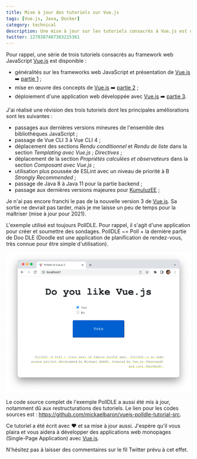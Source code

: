 ```yaml
---
title: Mise à jour des tutoriels sur Vue.js
tags: [Vue.js, Java, Docker]
category: technical
description: Une mise à jour sur les tutoriels consacrés à Vue.js est disponible, venez découvrir les nouveautés que j'ai apportées pour cette révision 2020.
twitter: 1278387487363215361
---
```

Pour rappel, une série de trois tutoriels consacrés au framework web JavaScript [Vue.js](https://vuejs.org/) est disponible :

* généralités sur les frameworks web JavaScript et présentation de [Vue.js](https://vuejs.org/) ➡️ [partie 1](/web/vuejs-generalites-part1) ;
* mise en œuvre des concepts de [Vue.js](https://vuejs.org/) ➡️ [partie 2](/web/vuejs-miseenoeuvre-part2) ;
* déploiement d'une application web développée avec [Vue.js](https://vuejs.org/) ➡️ [partie 3](/web/vuejs-deploiement-part3).

J'ai réalisé une révision des trois tutoriels dont les principales améliorations sont les suivantes :

* passages aux dernières versions mineures de l'ensemble des bibliothèques JavaScript ;
* passage de Vue CLI 3 à Vue CLI 4 ;
* déplacement des sections *Rendu conditionnel* et *Rendu de liste* dans la section *Templating avec Vue.js ; Directives* ;
* déplacement de la section *Propriétés calculées et observateurs* dans la section *Composant avec Vue.js* ;
* utilisation plus poussée de ESLint avec un niveau de priorité à B *Strongly Recommended* ;
* passage de Java 8 à Java 11 pour la partie backend ;
* passage aux dernières versions majeures pour [KumuluzEE](https://ee.kumuluz.com/) ;

Je n'ai pas encore franchi le pas de la nouvelle version 3 de [Vue.js](https://vuejs.org/). Sa sortie ne devrait pas tarder, mais je me laisse un peu de temps pour la maîtriser (mise à jour pour 2021).

L'exemple utilisé est toujours PollDLE. Pour rappel, il s'agit d'une application pour créer et soumettre des sondages. PollDLE ~= Poll + la dernière partie de Doo DLE (Doodle est une application de planification de rendez-vous, très connue pour être simple d'utilisation).

![Ecran pour vôter à un sondage PollDLE](/images/vuejs-miseenoeuvre-part2/poll_polldle.png)

Le code source complet de l'exemple PollDLE a aussi été mis à jour, notamment dû aux restructurations des tutoriels. Le lien pour les codes sources est : <https://github.com/mickaelbaron/vuejs-polldle-tutorial-src>.

Ce tutoriel a été écrit avec ❤️ et sa mise à jour aussi. J'espère qu'il vous plaira et vous aidera à développer des applications web monopages (Single-Page Application) avec [Vue.js](https://vuejs.org/).

N'hésitez pas à laisser des commentaires sur le fil Twitter prévu à cet effet.
